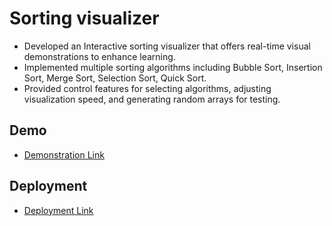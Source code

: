 # Sorting visualizer

- Developed an Interactive sorting visualizer that offers real-time visual demonstrations to enhance learning.
- Implemented multiple sorting algorithms including Bubble Sort, Insertion Sort, Merge Sort, Selection Sort, Quick Sort.
- Provided control features for selecting algorithms, adjusting visualization speed, and generating random arrays for testing.

## Demo

 - [Demonstration Link](https://drive.google.com/file/d/1dUJcTWBoVSr1DPAodc2giIWVVQDvaGbf/view?usp=sharing)

 ## Deployment

 - [Deployment Link](https://sorting-visualizer-two-rust.vercel.app/)

